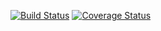 [![Build Status](https://travis-ci.com/pelotom/conduits.svg?branch=master)](https://travis-ci.com/pelotom/conduits) [![Coverage Status](https://coveralls.io/repos/github/pelotom/conduits/badge.svg?branch=master)](https://coveralls.io/github/pelotom/conduits?branch=master)